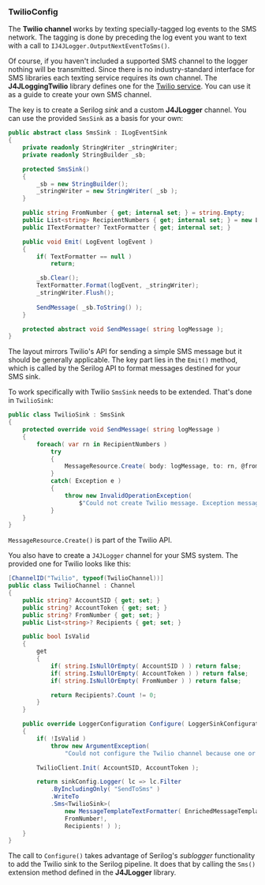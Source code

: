 ### TwilioConfig

The **Twilio channel** works by texting specially-tagged log events
to the SMS network. The tagging is done by preceding the log event you want to 
text with a call to `IJ4JLogger.OutputNextEventToSms()`. 

Of course, if you haven't included a supported SMS channel to the logger nothing 
will be transmitted. Since there is no industry-standard interface for SMS libraries
each texting service requires its own channel. The **J4JLoggingTwilio** library
defines one for the [Twilio service](https://www.twilio.com/). You can use it as
a guide to create your own SMS channel.

The key is to create a Serilog *sink* and a custom **J4JLogger** channel. You can use
the provided `SmsSink` as a basis for your own:
```csharp
public abstract class SmsSink : ILogEventSink
{
    private readonly StringWriter _stringWriter;
    private readonly StringBuilder _sb;

    protected SmsSink()
    {
        _sb = new StringBuilder();
        _stringWriter = new StringWriter( _sb );
    }

    public string FromNumber { get; internal set; } = string.Empty;
    public List<string> RecipientNumbers { get; internal set; } = new List<string>();
    public ITextFormatter? TextFormatter { get; internal set; }

    public void Emit( LogEvent logEvent )
    {
        if( TextFormatter == null )
            return;

        _sb.Clear();
        TextFormatter.Format(logEvent, _stringWriter);
        _stringWriter.Flush();
            
        SendMessage( _sb.ToString() );
    }

    protected abstract void SendMessage( string logMessage );
}
```
The layout mirrors Twilio's API for sending a simple SMS message but it should be generally
applicable. The key part lies in the `Emit()` method, which is called by the Serilog API to
format messages destined for your SMS sink.

To work specifically with Twilio `SmsSink` needs to be extended. That's done in `TwilioSink`:
```csharp
public class TwilioSink : SmsSink
{
    protected override void SendMessage( string logMessage )
    {
        foreach( var rn in RecipientNumbers )
            try
            {
                MessageResource.Create( body: logMessage, to: rn, @from: FromNumber );
            }
            catch( Exception e )
            {
                throw new InvalidOperationException(
                    $"Could not create Twilio message. Exception message was '{e.Message}'" );
            }
    }
}
```
`MessageResource.Create()` is part of the Twilio API.

You also have to create a `J4JLogger` channel for your SMS system. The provided one for Twilio
looks like this:
```csharp
[ChannelID("Twilio", typeof(TwilioChannel))]
public class TwilioChannel : Channel
{
    public string? AccountSID { get; set; }
    public string? AccountToken { get; set; }
    public string? FromNumber { get; set; }
    public List<string>? Recipients { get; set; }

    public bool IsValid
    {
        get
        {
            if( string.IsNullOrEmpty( AccountSID ) ) return false;
            if( string.IsNullOrEmpty( AccountToken ) ) return false;
            if( string.IsNullOrEmpty( FromNumber ) ) return false;

            return Recipients?.Count != 0;
        }
    }

    public override LoggerConfiguration Configure( LoggerSinkConfiguration sinkConfig )
    {
        if( !IsValid )
            throw new ArgumentException(
                "Could not configure the Twilio channel because one or more required parameters required by Twilio were not defined locally" );

        TwilioClient.Init( AccountSID, AccountToken );

        return sinkConfig.Logger( lc => lc.Filter
            .ByIncludingOnly( "SendToSms" )
            .WriteTo
            .Sms<TwilioSink>(
                new MessageTemplateTextFormatter( EnrichedMessageTemplate ),
                FromNumber!,
                Recipients! ) );
    }
}
```
The call to `Configure()` takes advantage of Serilog's *sublogger* functionality to add the 
Twilio sink to the Serilog pipeline. It does that by calling the `Sms()` extension method defined
in the **J4JLogger** library.
```